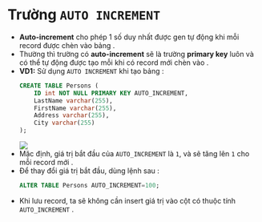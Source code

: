 # Trường `AUTO INCREMENT`
- **Auto-increment** cho phép 1 số duy nhất được gen tự động khi mỗi record được chèn vào bảng .
- Thường thì trường có **auto-increment** sẽ là trường **primary key** luôn và có thể tự động được tạo mỗi khi có record mới chèn vào .
- **VD1:** Sử dụng `AUTO INCREMENT` khi tạo bảng :
    ```sql
    CREATE TABLE Persons (
        ID int NOT NULL PRIMARY KEY AUTO_INCREMENT,
        LastName varchar(255),
        FirstName varchar(255),
        Address varchar(255),
        City varchar(255)
    );
    ```
    <img src=https://i.imgur.com/rPPm2Ng.png>
- Mặc định, giá trị bắt đầu của `AUTO_INCREMENT` là `1`, và sẽ tăng lên `1` cho mỗi record mới .
- Để thay đổi giá trị bắt đầu, dùng lệnh sau :
    ```sql
    ALTER TABLE Persons AUTO_INCREMENT=100;
- Khi lưu record, ta sẽ không cần insert giá trị vào cột có thuộc tính `AUTO_INCREMENT` .
